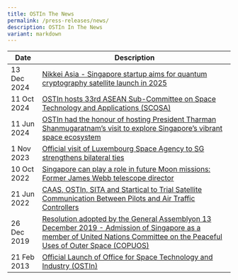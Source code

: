 ```yaml
---
title: OSTIn The News
permalink: /press-releases/news/
description: OSTIn In The News
variant: markdown
---
```

| Date | Description | 
| -------- | -------- | 
|13 Dec 2024| [Nikkei Asia - Singapore startup aims for quantum cryptography satellite launch in 2025](https://asia.nikkei.com/Business/Aerospace-Defense-Industries/Singapore-startup-aims-for-quantum-cryptography-satellite-launch-in-2025)
|11 Oct 2024| [OSTIn hosts 33rd ASEAN Sub-Committee on Space Technology and Applications (SCOSA)](/ostin-hosts-33rd-asean-sub-committee-on-space-technology-and-applications-scosa/)
| 11 Jun 2024| [OSTIn had the honour of hosting President Tharman Shanmugaratnam’s visit to explore Singapore’s vibrant space ecosystem](/ostin-hosts-president-tharman-shanmugaratnam-visit-to-singapore-space-ecosystem/)
|1 Nov 2023|[Official visit of Luxembourg Space Agency to SG strengthens bilateral ties](https://www.space.gov.sg/resources/archives/luxembourg-space-agency-strengthens-bilateral/)
|10 Oct 2022|[Singapore can play a role in future Moon missions: Former James Webb telescope director](https://www.straitstimes.com/singapore/singapore-can-play-a-role-in-future-moon-missions-former-james-webb-telescope-director)|
|21 Jun 2022| [CAAS, OSTIn, SITA and Startical to Trial Satellite Communication Between Pilots and Air Traffic Controllers](https://www.caas.gov.sg/who-we-are/newsroom/Detail/caas-ostin-sita-and-startical-to-trial-satellite-communication-between-pilots-and-air-traffic-controllers)|
|26 Dec 2019 | [Resolution adopted by the General Assemblyon 13 December 2019 - Admission of Singapore as a member of United Nations Committee on the Peaceful Uses of Outer Space (COPUOS)](https://www.unoosa.org/oosa/en/oosadoc/data/resolutions/2019/general_assembly_74th_session/ares7482.html)|
|21 Feb 2013|[Official Launch of Office for Space Technology and Industry (OSTIn)](https://www.nas.gov.sg/archivesonline/data/pdfdoc/20130228002/ostin_press_release_feb_2013.pdf)|